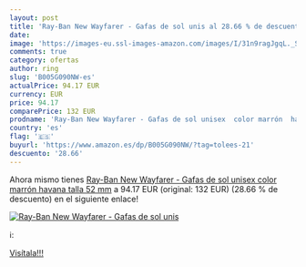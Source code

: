 ```yaml
---
layout: post
title: 'Ray-Ban New Wayfarer - Gafas de sol unis al 28.66 % de descuento'
date: 
image: 'https://images-eu.ssl-images-amazon.com/images/I/31n9ragJgqL._SL200_.jpg'
comments: true
category: ofertas
author: ring
slug: 'B005G090NW-es'
actualPrice: 94.17 EUR
currency: EUR
price: 94.17
comparePrice: 132 EUR
prodname: 'Ray-Ban New Wayfarer - Gafas de sol unisex  color marrón  havana   talla 52 mm'
country: 'es'
flag: '🇪🇸'
buyurl: 'https://www.amazon.es/dp/B005G090NW/?tag=tolees-21'
descuento: '28.66'
---
```


Ahora mismo tienes [Ray-Ban New Wayfarer - Gafas de sol unisex  color marrón  havana   talla 52 mm](https://www.amazon.es/dp/B005G090NW/?tag=tolees-21) a 94.17 EUR (original: 132 EUR) (28.66 %  de descuento) en el siguiente enlace!

[![Ray-Ban New Wayfarer - Gafas de sol unis](https://images-eu.ssl-images-amazon.com/images/I/31n9ragJgqL._SL200_.jpg)](https://www.amazon.es/dp/B005G090NW/?tag=tolees-21)

ℹ️:


[Visítala!!!](https://www.amazon.es/dp/B005G090NW/?tag=tolees-21)
